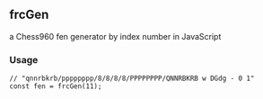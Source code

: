 ## frcGen
a Chess960 fen generator by index number in JavaScript

### Usage
```
// "qnnrbkrb/pppppppp/8/8/8/8/PPPPPPPP/QNNRBKRB w DGdg - 0 1"
const fen = frcGen(11);
```
